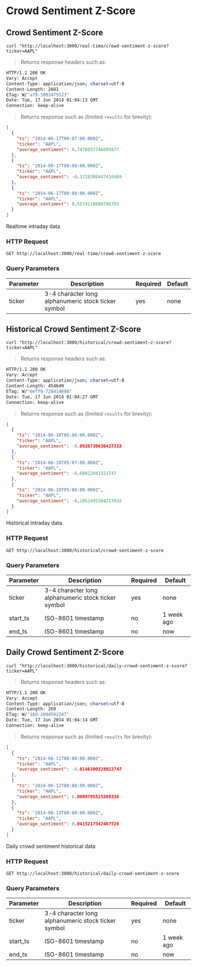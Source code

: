 
# Crowd Sentiment Z-Score


## Crowd Sentiment Z-Score

```shell
curl "http://localhost:3000/real-time/crowd-sentiment-z-score?ticker=AAPL"
```

> Returns response headers such as:

```bash
HTTP/1.1 200 OK
Vary: Accept
Content-Type: application/json; charset=utf-8
Content-Length: 2681
ETag: W/"a79-3003475523"
Date: Tue, 17 Jun 2014 01:04:13 GMT
Connection: keep-alive


```

> Returns response such as (limited `results` for brevity):

```json
[
  {
    "ts": "2014-06-17T00:07:00.000Z",
    "ticker": "AAPL",
    "average_sentiment": 0.7478053746695877
  },
  {
    "ts": "2014-06-17T00:08:00.000Z",
    "ticker": "AAPL",
    "average_sentiment": -0.1728300447416489
  },
  {
    "ts": "2014-06-17T00:09:00.000Z",
    "ticker": "AAPL",
    "average_sentiment": 0.5574118689786793
  }
]
```

Realtime intraday data

### HTTP Request

`GET http://localhost:3000/real-time/crowd-sentiment-z-score`

### Query Parameters

Parameter | Description | Required | Default
--------- | ----------- | -------- | -------
ticker | 3-4 character long alphanumeric stock ticker symbol | yes | none



## Historical Crowd Sentiment Z-Score

```shell
curl "http://localhost:3000/historical/crowd-sentiment-z-score?ticker=AAPL"
```

> Returns response headers such as:

```bash
HTTP/1.1 200 OK
Vary: Accept
Content-Type: application/json; charset=utf-8
Content-Length: 454649
ETag: W/"6eff9-728414898"
Date: Tue, 17 Jun 2014 01:04:27 GMT
Connection: keep-alive


```

> Returns response such as (limited `results` for brevity):

```json
[
  {
    "ts": "2014-06-10T05:06:00.000Z",
    "ticker": "AAPL",
    "average_sentiment": -0.0926739636427333
  },
  {
    "ts": "2014-06-10T05:07:00.000Z",
    "ticker": "AAPL",
    "average_sentiment": -0.68822041321747
  },
  {
    "ts": "2014-06-10T05:08:00.000Z",
    "ticker": "AAPL",
    "average_sentiment": -0.1052495304217032
  }
]
```

Historical intraday data

### HTTP Request

`GET http://localhost:3000/historical/crowd-sentiment-z-score`

### Query Parameters

Parameter | Description | Required | Default
--------- | ----------- | -------- | -------
ticker | 3-4 character long alphanumeric stock ticker symbol | yes | none
start_ts | ISO-8601 timestamp | no | 1 week ago
end_ts | ISO-8601 timestamp | no | now


## Daily Crowd Sentiment Z-Score

```shell
curl "http://localhost:3000/historical/daily-crowd-sentiment-z-score?ticker=AAPL"
```

> Returns response headers such as:

```bash
HTTP/1.1 200 OK
Vary: Accept
Content-Type: application/json; charset=utf-8
Content-Length: 269
ETag: W/"10d-2604592247"
Date: Tue, 17 Jun 2014 01:04:14 GMT
Connection: keep-alive


```

> Returns response such as (limited `results` for brevity):

```json
[
  {
    "ts": "2014-06-11T00:00:00.000Z",
    "ticker": "AAPL",
    "average_sentiment": -0.0146300328022747
  },
  {
    "ts": "2014-06-12T00:00:00.000Z",
    "ticker": "AAPL",
    "average_sentiment": 0.0009795515308338
  },
  {
    "ts": "2014-06-13T00:00:00.000Z",
    "ticker": "AAPL",
    "average_sentiment": 0.0415217342487728
  }
]
```

Daily crowd sentiment historical data

### HTTP Request

`GET http://localhost:3000/historical/daily-crowd-sentiment-z-score`

### Query Parameters

Parameter | Description | Required | Default
--------- | ----------- | -------- | -------
ticker | 3-4 character long alphanumeric stock ticker symbol | yes | none
start_ts | ISO-8601 timestamp | no | 1 week ago
end_ts | ISO-8601 timestamp | no | now
